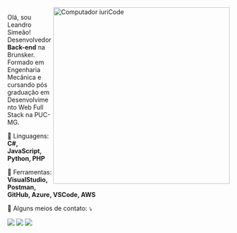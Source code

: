<img src="https://raw.githubusercontent.com/MicaelliMedeiros/micaellimedeiros/master/image/computer-illustration.png" min-width="400px" max-width="400px" width="400px" align="right" alt="Computador iuriCode">

<p align="left"> 
  Olá, sou Leandro Simeão! Desenvolvedor <strong>Back-end</strong> na Brunsker.<br>
  Formado em Engenharia Mecânica e cursando pós graduação em Desenvolvimento Web Full Stack na PUC-MG.
</p>

<p align="left">
  🦄 Linguagens: <strong>C#, JavaScript, Python, PHP</strong>
</p>

<p align="left">
  💼 Ferramentas: <strong>VisualStudio, Postman, GitHub, Azure, VSCode, AWS</strong>
</p>

<p align="left">
  💌 Alguns meios de contato: ⤵️
</p>

<p align="left">
  <a href="mailto:leandrosimeao@yahoo.com.br" alt="Gmail">
  <img src="https://img.shields.io/badge/-Gmail-FF0000?style=flat-square&labelColor=FF0000&logo=gmail&logoColor=white&link=mailto:leandrosimeao@yahoo.com.br" /></a>

  <a href="http://www.linkedin.com/in/leandro-simeao" alt="Linkedin">
  <img src="https://img.shields.io/badge/-Linkedin-0e76a8?style=flat-square&logo=Linkedin&logoColor=white&link=http://www.linkedin.com/in/leandro-simeao" /></a>

  <a href="https://www.instagram.com/leandrof_simeao/" alt="Instagram">
  <img src="https://img.shields.io/badge/-Instagram-DF0174?style=flat-square&labelColor=DF0174&logo=instagram&logoColor=white&link=https://www.instagram.com/leandrof_simeao/"/></a>
</p>  
